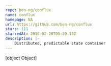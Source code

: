 ```yaml
---
repo: ben-ng/conflux
name: conflux
homepage: NA
url: https://github.com/ben-ng/conflux
stars: 111
starredAt: 2016-02-20T05:39:13Z
description: |-
    Distributed, predictable state container
---
```


[object Object]
